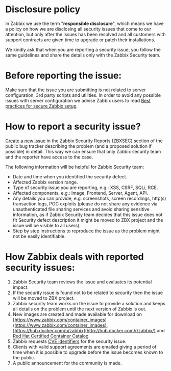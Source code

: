 # Disclosure policy

In Zabbix we use the term "**responsible disclosure**", which means we have a policy on how we are disclosing all security issues that come to our attention, but only after the issues has been resolved and all customers with support contracts are given time to upgrade or patch their installations.

We kindly ask that when you are reporting a security issue, you follow the same guidelines and share the details only with the Zabbix Security team.

# Before reporting the issue:

Make sure that the issue you are submitting is not related to server configuration, 3rd party scripts and utilities. In order to avoid any possible issues with server configuration we advise Zabbix users to read [Best practices for secure Zabbix setup](https://www.zabbix.com/documentation/7.0/en/manual/best_practices/security).

# How to report a security issue?

[Create a new issue](https://support.zabbix.com/secure/CreateIssue.jspa) in the Zabbix Security Reports (ZBXSEC) section of the public bug tracker describing the problem (and a proposed solution if possible) in detail. This way we can ensure that only Zabbix security team and the reporter have access to the case.

The following information will be helpful for Zabbix Security team:

- Date and time when you identified the security defect.
- Affected Zabbix version range.
- Type of security issue you are reporting, e.g.: XSS, CSRF, SQLi, RCE.
- Affected components, e.g.: Image, Frontend, Server, Agent, API.
- Any details you can provide, e.g. screenshots, screen recordings, http(s) transaction logs, POC exploits (please do not share any evidence via unauthenticated file sharing services and avoid sharing sensitive information, as if Zabbix Security team decides that this issue does not fit Security defect description it might be moved to ZBX project and the issue will be visible to all users).
- Step by step instructions to reproduce the issue as the problem might not be easily identifiable.

# How Zabbix deals with reported security issues:

1. Zabbix Security team reviews the issue and evaluates its potential impact.
2. If the security issue is found not to be related to security then the issue will be moved to ZBX project.
3. Zabbix security team works on the issue to provide a solution and keeps all details on the problem until the next version of Zabbix is out.
4. New images are created and made available for download on [https://www.zabbix.com/container_images](https://www.zabbix.com/container_images), [https://hub.docker.com/u/zabbix](http://hub.docker.com/r/zabbix/) and [Red Hat Certified Container Catalog](https://catalog.redhat.com/software/containers/search?vendor_name=Zabbix%20Sia&p=1)
5. Zabbix requests [CVE identifiers](https://cve.mitre.org/) for the security issue.
6. Clients with valid support agreements are emailed giving a period of time when it is possible to upgrade before the issue becomes known to the public.
7. A public announcement for the community is made.
